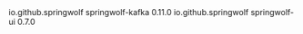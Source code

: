 <dependencies>
    <!-- Provides the documentation API -->
    <dependency>
        <groupId>io.github.springwolf</groupId>
        <artifactId>springwolf-kafka</artifactId>
        <version>0.11.0</version>
    </dependency>
    <!-- Provides the UI - optional (recommended) -->
    <dependency>
        <groupId>io.github.springwolf</groupId>
        <artifactId>springwolf-ui</artifactId>
        <version>0.7.0</version>
    </dependency>
</dependencies>
